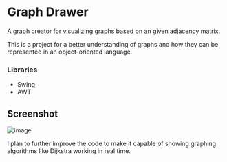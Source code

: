 
# Graph Drawer

A graph creator for visualizing graphs based on an given adjacency matrix.

This is a project for a better understanding of graphs and how they can be represented in an object-oriented language.

### Libraries
 - Swing
 - AWT

## Screenshot

![image](https://github.com/tavinhossaur/graph-drawer/assets/64261696/42b62a69-54f9-4f21-bd6b-a81823d30d90)

I plan to further improve the code to make it capable of showing graphing algorithms like Dijkstra working in real time.
